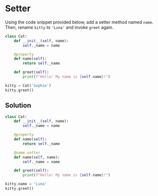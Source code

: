 # Setter
Using the code snippet provided below, add a setter method named `name`. Then, rename `kitty` to `'Luna'` and invoke `greet` again.

```python
class Cat:
    def __init__(self, name):
        self._name = name

    @property
    def name(self):
        return self._name

    def greet(self):
        print(f"Hello! My name is {self.name}!")

kitty = Cat('Sophie')
kitty.greet()
```

## Solution
```python
class Cat:
    def __init__(self, name):
        self._name = name

    @property
    def name(self):
        return self._name

    @name.setter
    def name(self, name):
        self._name = name

    def greet(self):
        print(f"Hello! My name is {self.name}!")

kitty.name = 'Luna'
kitty.greet()
```
